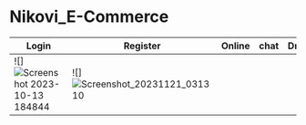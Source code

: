 # Nikovi_E-Commerce
Login | Register | Online | chat | Drawer | profile | Setting | Notification
--- | --- | --- |--- |--- | --- |  --- |  --- |
![]![Screenshot 2023-10-13 184844](https://github.com/Shimon31/Nikovi_E-Commerce/assets/73957684/0cde1b60-a783-4f55-8ccc-c708a8c5ea9f) |![]![Screenshot_20231121_031310](https://github.com/Shimon31/Nikovi_E-Commerce/assets/73957684/84cf5987-25c7-4794-a9d1-446e03cd67e4)


